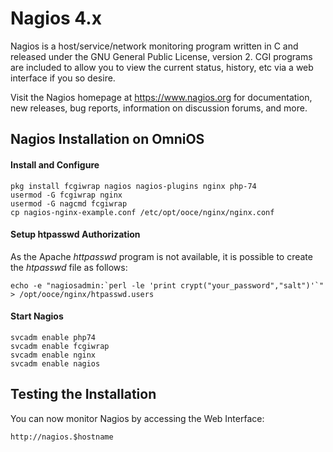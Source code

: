 Nagios 4.x
==========

Nagios is a host/service/network monitoring program written in C and released under the GNU General Public License, version 2. CGI programs are included to allow you to view the current status, history, etc via a web interface if you so desire.

Visit the Nagios homepage at https://www.nagios.org for documentation, new releases, bug reports, information on discussion forums, and more.

Nagios Installation on OmniOS
-----------------------------

#### Install and Configure

    pkg install fcgiwrap nagios nagios-plugins nginx php-74
    usermod -G fcgiwrap nginx
    usermod -G nagcmd fcgiwrap
    cp nagios-nginx-example.conf /etc/opt/ooce/nginx/nginx.conf

#### Setup htpasswd Authorization

As the Apache *httpasswd* program is not available, it is possible to create the *htpasswd* file as follows:

    echo -e "nagiosadmin:`perl -le 'print crypt("your_password","salt")'`" > /opt/ooce/nginx/htpasswd.users

#### Start Nagios

    svcadm enable php74
    svcadm enable fcgiwrap
    svcadm enable nginx
    svcadm enable nagios

Testing the Installation
------------------------

You can now monitor Nagios by accessing the Web Interface:

    http://nagios.$hostname

